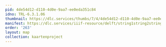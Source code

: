 ```yaml
---
pid: 4de54d12-d110-4d0e-9aa7-ee0eda351c84
idno: TRL-6.3.1.06
thumbnail: https://dlc.services/thumbs/7/4/4de54d12-d110-4d0e-9aa7-ee0eda351c84/full/400,339/0/default.jpg
manifest: https://dlc.services/iiif-resource/delft/string1string2string3/kaartenproject-2007/TRL-6.3.1.06
order: '263'
layout: map
collection: kaartenproject
---
```

